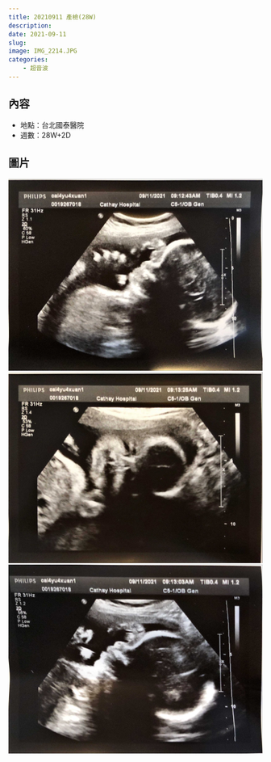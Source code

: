 ```yaml
---
title: 20210911 產檢(28W)
description: 
date: 2021-09-11
slug: 
image: IMG_2214.JPG
categories:
    - 超音波
---
```


## 內容

* 地點：台北國泰醫院
* 週數：28W+2D

## 圖片

![超音波](IMG_2214.JPG)  ![超音波-正面](IMG_2215.JPG)  ![超音波](IMG_2216.JPG)
